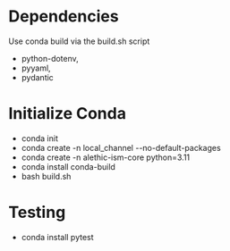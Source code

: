 # Dependencies

Use conda build via the build.sh script

- python-dotenv,
- pyyaml,
- pydantic

# Initialize Conda

- conda init
- conda create -n local_channel --no-default-packages
- conda create -n alethic-ism-core python=3.11
- conda install conda-build
- bash build.sh


# Testing
- conda install pytest

